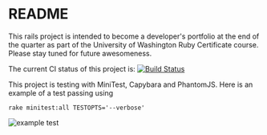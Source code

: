 # README
This rails project is intended to become a developer's portfolio at the end of the quarter as part of the University of Washington Ruby Certificate course. Please stay tuned for future awesomeness.

The current CI status of this project is: 
[![Build Status](https://travis-ci.org/vogelbek/portfolio.png?branch=master)](https://travis-ci.org/vogelbek/portfolio)

This project is testing with MiniTest, Capybara and PhantomJS. Here is an example of a test passing using

`rake minitest:all TESTOPTS='--verbose'`

![example test](https://raw2.github.com/vogelbek/portfolio/master/public/MiniTest%20specs%20passing.jpg)
